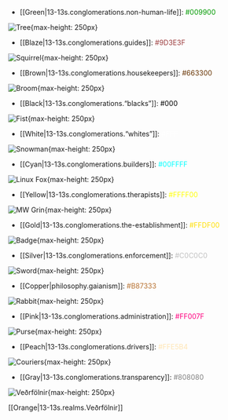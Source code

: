 
* [[Green|13-13s.conglomerations.non-human-life]]: <span style="color: #009900">#009900</span>

![Tree](/assets/images/tree.svg){max-height: 250px}

* [[Blaze|13-13s.conglomerations.guides]]: <span style="color: #9D3E3F">#9D3E3F</span>

![Squirrel](/assets/images/squirrel.svg){max-height: 250px}

* [[Brown|13-13s.conglomerations.housekeepers]]: <span style="color: #663300">#663300</span>

![Broom](/assets/images/broom.svg){max-height: 250px}

* [[Black|13-13s.conglomerations.“blacks”]]: <span style="color: #000">#000</span>

![Fist](/assets/images/fist.svg){max-height: 250px}

* [[White|13-13s.conglomerations.“whites”]]: <span style="color: #FFF">#FFF</span>

![Snowman](/assets/images/snowman.svg){max-height: 250px}

* [[Cyan|13-13s.conglomerations.builders]]: <span style="color: #00FFFF">#00FFFF</span>

![Linux Fox](/assets/images/fox.svg){max-height: 250px}

* [[Yellow|13-13s.conglomerations.therapists]]: <span style="color: #FFFF00">#FFFF00</span>

![MW Grin](/assets/images/grin.svg){max-height: 250px}

* [[Gold|13-13s.conglomerations.the-establishment]]: <span style="color: #FFDF00">#FFDF00</span>

![Badge](/assets/images/badge.svg){max-height: 250px}

* [[Silver|13-13s.conglomerations.enforcement]]: <span style="color: #C0C0C0">#C0C0C0</span>

![Sword](/assets/images/sword.svg){max-height: 250px}

* [[Copper|philosophy.gaianism]]: <span style="color: #B87333">#B87333</span>

![Rabbit](/assets/images/rabbit.svg){max-height: 250px}

* [[Pink|13-13s.conglomerations.administration]]: <span style="color: #FF007F">#FF007F</span>

![Purse](/assets/images/purse.svg){max-height: 250px}

* [[Peach|13-13s.conglomerations.drivers]]: <span style="color: #FFE5B4">#FFE5B4</span>

![Couriers](/assets/images/courier.svg){max-height: 250px}

* [[Gray|13-13s.conglomerations.transparency]]: <span style="color: #808080">#808080</span>

![Veðrfölnir](/assets/images/Veðrfölnir.svg){max-height: 250px}

[[Orange|13-13s.realms.Veðrfölnir]]